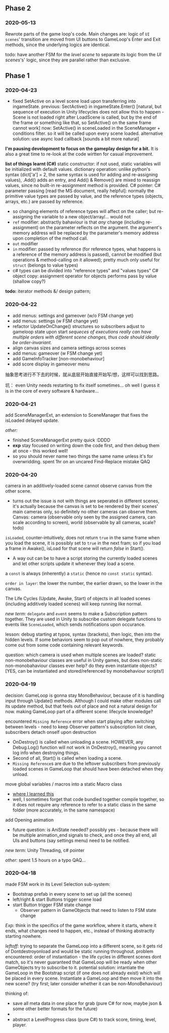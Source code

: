 ## Phase 2
### 2020-05-13
Rewrote parts of the game loop's code.
Main changes are: 
	logic of `UI scenes`' transition are moved from UI buttons to GameLoop's Enter and Exit methods, since the underlying logics are identical.

todo:
	have another FSM for the *level scene* to separate its logic from the *UI scenes*'s' logic,
	since they are parallel rather than exclusive.


## Phase 1
### 2020-04-23
- fixed SetActive on a level scene load upon transferring into ingameState. 
	previous: SectActive() in ingameState.Enter() \[natural, but sequence of execution in Unity lifecycles does not allow this to happen - Scene is not loaded right after LoadScene is called, but by the end of the frame or something like that, so SetActive() on the same frame cannot work\]
	now: SetActive() in sceneLoaded in the SceneManager + conditions filter. so it will be called upon every scene loaded.
	alternative solution: use async load callback \[sounds a bit more natural\]

**I'm pausing development to focus on the gameplay design for a bit.** It is also a great time to re-look at the code wirtten for casual improvement.

**list of things learnt (C#)**
static constructor: if not used, static variables will be initialized with default values.
dictionary operation: unlike python's syntax (dict['a'] = 2, the same syntax is used for adding and re-assigning values), .Add() adds an entry, and Add() & Remove() are mixed to reassign values, since no built-in re-assignment method is provided.
C# pointer:
C# parameter passing \[read the MS document, really helpful\]: normally the primitive value types are passed by value, and the reference types (objects, arrays, etc.) are passed by reference.
- so changing elements of reference types will affect on the caller; but re-assigning the variable to a new object/array/... would not  
- `ref` modifier: abstractly bahaviour is that *any* change (including re-assignment) on the parameter reflects on the argument. the argument's memory address will be replaced by the parameter's memory address upon completion of the method call.  
- `out` modifier
- `in` modifier: passed by reference (for reference types, what happens is a reference of the memory address is passed), cannot be modified (but operations & method-calling on it allowed); pretty much only useful for `struct` (belongs to value types)
- c# types can be divided into "reference types" and "values types"
C# object copy: assignment operator for objects performs pass by value (shallow copy?)

**todo:**
iterator methods &/ design pattern;


### 2020-04-22
- add menus: settings and gameover (w/o FSM change yet)
- add menus: settings (w FSM change yet)
- refactor UpdateOnChange() structures so subscribers adjust to gameloop state upon start
*sequeces of executions really can have multiple orders with different scene changes, thus code should ideally be order-invariant.*
- align canvas sizes and camera settings across scenes
- add menus: gameover (w FSM change yet)
- add GameInfoTracker [non-monobehaviour]
- add score display in gameover menu

抽象思考进行不下去的时候，就从底层开始直接开始写/想，这样可以找到思路。

坑： even Unity needs restarting to fix itself sometimes... oh well I guess it is in the core of every software & hardware...

### 2020-04-21
add SceneManagerExt, an extension to SceneManager that fixes the isLoaded delayed update.

*other:*
- finished SceneManagerExt pretty quick :DDDD
- **exp** stay focused on writing down the code first, and then debug them at once - this worked well!
- so you should never name two things the same name unless it's for overwridding. spent 1hr on an uncared Find-Replace mistake QAQ 

### 2020-04-20
camera in an additively-loaded scene cannot observe canvas from the other scene.
- turns out the issue is not with things are seperated in different scenes, it's actually because the canvas is set to be rendered by their scenes' main cameras only, so definitely no other cameras can observe them.
Canvas: camera (observable only seen by the assigned camera, can scale according to screen), world (observable by all cameras, scale?todo) 

`isLoaded`, counter-intuitively, does not return `true` in the same frame when you load the scene, it is possibly set to `true` in the next fram; so if you load a frame in Awake(), isLoad for that scene will return *false* in Start(). 
- A way out can be to have a script storing the currently loaded scenes and let other scripts update it whenever they load a scene.
<!-- I spent long time debugging the extra scene problem, because I did not realize that a scene does not magically show up. If I trace code that has 'LoadScene' in it, I'm bound to be looking at the lines that wrongly generates the frame, and the bug is bound to be in there. -->

a `const` is always (inherently) a `static` (hence no `const static` syntax).

`order in layer`: the lower the number, the earlier drawn, so the lower in the canvas. 

The Life Cycles (Update, Awake, Start) of objects in all loaded scenes (including additively loaded scenes) will keep running like normal. 

*new term:* 
	`delegate` and `event` seems to make a Subscription pattern together. They are used in Unity to subscribe custom delegate functions to events like `SceneLoaded`, which sends notifications upon occurance.

lesson: debug starting at typos, syntax (brackets), then logic, then into the hidden levels. 
If some behaviors seem to pop out of nowhere, they probably come out from some code containing relevant keywords.

question:
	which camera is used when multiple scenes are loaded?
	static non-monobehaviour classes are useful in Unity games, but does non-static non-monobahaviour classes ever help? do they even instantiate objects? \[YES, can be instantiated and stored/referenced by monobehaviour scripts!\]

### 2020-04-19
decision: GameLoop is gonna stay MonoBehaviour, because of it is handling input through Update() methods. Although I could make other modules call its update method, but that feels out of place and not a natural design for now.
making GameLoop part of a different scene: lifecycle knowledge?

encountered `Missing Reference` error when start playing after switching between levels - need to keep Observer pattern's subscription list clean, subscribers detach onself upon destruction
- OnDestroy() is called when unloading a scene. HOWEVER, any Debug.Log() function will not work in OnDestroy(), meaning you cannot log info when destroying things.
- Second of all, Start() is called when loading a scene.
- `Missing Reference`s are due to the leftover subscribers from previously loaded scenes in GameLoop that should have been detached when they unload.

move global variables / macros into a static Macro class
- [where I learned this](https://stackoverflow.com/questions/14368129/how-to-use-global-variables-in-c)
- well, I sometimes forget that code bundled together compile together, so it does not require any reference to refer to a static class in the same folder (more accurately, in the same namespace)

add Opening animation
- future question: is AniState needed? possibly yes - because there will be multiple animation_end signals to check, and once they all end, all UIs and buttons (say settings menu) need to be notified.

*new term:*
	Unity Threading, c# pointer

*other:*
	spent 1.5 hours on a typo QAQ...

### 2020-04-18
made FSM work in its Level Selection sub-system:
- Bootstrap prefab in every scene to set up (all the scenes)
- left/right & start Buttons trigger scene load
- start Button trigger FSM state change
	- Observer pattern in GameObjects that need to listen to FSM state change

*Exp:*
think in the specifics of the game workflow, where it starts, where it ends, what changes need to happen, etc., instead of thinking abstractly starting nowhere.

*leftoff:*
trying to separate the GameLoop into a different scene, so it gets rid of Dontdestroyonload and would be static running throughout. 
problem encountered: order of instantiation - the life cycles in different scenes dont match, so it's never guaranteed that GameLoop will be ready when other GameObjects try to subscribe to it.
potential solution: intantiate the GameLoop in the Bootstrap script (if one does not already exist) which will be placed in every scene. Instantiate a GameLoop and then move it into the new scene? (try first; later consider whether it can be non-MonoBehaviour)


thinking of:
- save all meta data in one place for grab (pure C# for now, maybe json & some other better formats for the future)
- 
- abstract a LevelProgress class (pure C#) to track score, timing, level, player.

